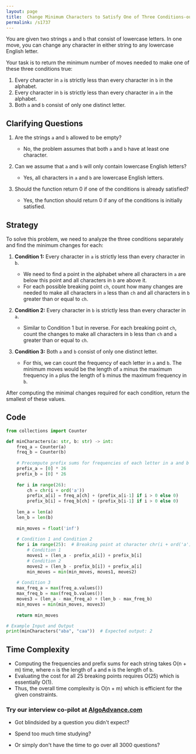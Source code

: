 ```yaml
---
layout: page
title:  Change Minimum Characters to Satisfy One of Three Conditions-out
permalink: /s1737
---
```


You are given two strings `a` and `b` that consist of lowercase letters. In one move, you can change any character in either string to any lowercase English letter.

Your task is to return the minimum number of moves needed to make one of these three conditions true:

1. Every character in `a` is strictly less than every character in `b` in the alphabet.
2. Every character in `b` is strictly less than every character in `a` in the alphabet.
3. Both `a` and `b` consist of only one distinct letter.

## Clarifying Questions

1. Are the strings `a` and `b` allowed to be empty?
    - No, the problem assumes that both `a` and `b` have at least one character.
   
2. Can we assume that `a` and `b` will only contain lowercase English letters?
    - Yes, all characters in `a` and `b` are lowercase English letters.

3. Should the function return 0 if one of the conditions is already satisfied?
    - Yes, the function should return 0 if any of the conditions is initially satisfied.

## Strategy

To solve this problem, we need to analyze the three conditions separately and find the minimum changes for each:

1. **Condition 1:** Every character in `a` is strictly less than every character in `b`.
    - We need to find a point in the alphabet where all characters in `a` are below this point and all characters in `b` are above it.
    - For each possible breaking point `ch`, count how many changes are needed to make all characters in `a` less than `ch` and all characters in `b` greater than or equal to `ch`.

2. **Condition 2:** Every character in `b` is strictly less than every character in `a`.
    - Similar to Condition 1 but in reverse. For each breaking point `ch`, count the changes to make all characters in `b` less than `ch` and `a` greater than or equal to `ch`.

3. **Condition 3:** Both `a` and `b` consist of only one distinct letter.
    - For this, we can count the frequency of each letter in `a` and `b`. The minimum moves would be the length of `a` minus the maximum frequency in `a` plus the length of `b` minus the maximum frequency in `b`.

After computing the minimal changes required for each condition, return the smallest of these values.

## Code

```python
from collections import Counter

def minCharacters(a: str, b: str) -> int:
    freq_a = Counter(a)
    freq_b = Counter(b)
    
    # Precompute prefix sums for frequencies of each letter in a and b
    prefix_a = [0] * 26
    prefix_b = [0] * 26
    
    for i in range(26):
        ch = chr(i + ord('a'))
        prefix_a[i] = freq_a[ch] + (prefix_a[i-1] if i > 0 else 0)
        prefix_b[i] = freq_b[ch] + (prefix_b[i-1] if i > 0 else 0)
    
    len_a = len(a)
    len_b = len(b)
    
    min_moves = float('inf')
    
    # Condition 1 and Condition 2
    for i in range(25):  # Breaking point at character chr(i + ord('a')+1)
        # Condition 1
        moves1 = (len_a - prefix_a[i]) + prefix_b[i]
        # Condition 2
        moves2 = (len_b - prefix_b[i]) + prefix_a[i]
        min_moves = min(min_moves, moves1, moves2)
    
    # Condition 3
    max_freq_a = max(freq_a.values())
    max_freq_b = max(freq_b.values())
    moves3 = (len_a - max_freq_a) + (len_b - max_freq_b)
    min_moves = min(min_moves, moves3)
    
    return min_moves

# Example Input and Output
print(minCharacters("aba", "caa"))  # Expected output: 2
```

## Time Complexity

- Computing the frequencies and prefix sums for each string takes O(n + m) time, where `n` is the length of `a` and `m` is the length of `b`.
- Evaluating the cost for all 25 breaking points requires O(25) which is essentially O(1).
- Thus, the overall time complexity is O(n + m) which is efficient for the given constraints.


### Try our interview co-pilot at [AlgoAdvance.com](https://algoAdvance.com)

- Got blindsided by a question you didn't expect?

- Spend too much time studying?

- Or simply don't have the time to go over all 3000 questions?

